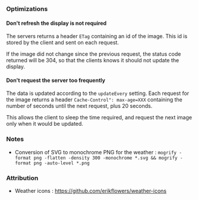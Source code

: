 ### Optimizations

#### Don't refresh the display is not required

The servers returns a header `ETag` containing an id of the image. This id is stored by
the client and sent on each request.

If the image did not change since the previous request, the status code returned will
be 304, so that the clients knows it should not update the display.


#### Don't request the server too frequently

The data is updated according to the `updateEvery` setting. Each request for the image returns
a header `Cache-Control": max-age=XXX` containing the number of seconds until the next request,
plus 20 seconds.

This allows the client to sleep the time required, and request the next image only when it
would be updated.

### Notes

- Conversion of SVG to monochrome PNG for the weather : `mogrify -format png -flatten -density 300 -monochrome *.svg && mogrify -format png -auto-level *.png`

### Attribution

- Weather icons : https://github.com/erikflowers/weather-icons

